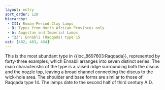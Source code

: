 ```yaml
---
layout: entry
sort_order: 128
hierarchy:
 - III: Roman-Period Clay Lamps
 - B: Types from North African Provinces only
 - b: Augustan and Imperial Lamps
 - "23": Ennabli (Raqqada) type 15
cat: [482, 483, 484]
---
```


This is the most abundant type in {{loc_8697603:Raqqada}}, represented by forty-three examples, which Ennabli arranges into seven distinct series. The main characteristic of the type is a raised ridge surrounding both the discus and the nozzle top, leaving a broad channel connecting the discus to the wick-hole area. The shoulder and base forms are similar to those of Raqqada type 14. The lamps date to the second half of third century A.D.
